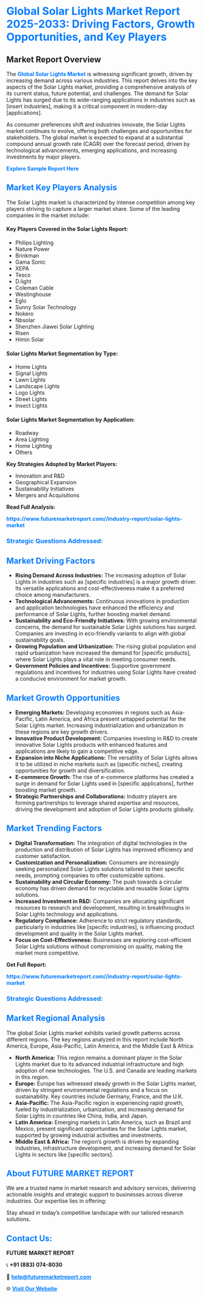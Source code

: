 <h1 style="color: #007BFF;">Global Solar Lights Market Report 2025-2033: Driving Factors, Growth Opportunities, and Key Players</h1>

<section id="overview">
<h2>Market Report Overview</h2>
<p>The <a href="https://www.futuremarketreport.com//industry-report/solar-lights-market" style="color: #007BFF; text-decoration: none;"><strong>Global Solar Lights Market</strong></a> is witnessing significant growth, driven by increasing demand across various industries. This report delves into the key aspects of the Solar Lights market, providing a comprehensive analysis of its current status, future potential, and challenges. The demand for Solar Lights has surged due to its wide-ranging applications in industries such as [insert industries], making it a critical component in modern-day [applications].</p>
<p>As consumer preferences shift and industries innovate, the Solar Lights market continues to evolve, offering both challenges and opportunities for stakeholders. The global market is expected to expand at a substantial compound annual growth rate (CAGR) over the forecast period, driven by technological advancements, emerging applications, and increasing investments by major players.</p>
</section>

<section id="overview">
<p><a href="https://www.futuremarketreport.com//request-sample/reportId=82191" style="color: #007BFF; text-decoration: none;"><strong>Explore Sample Report Here</strong></a></p>
</section>

<section id="key-players">
<h2 style="color: #007BFF;">Market Key Players Analysis</h2>
<p>The Solar Lights market is characterized by intense competition among key players striving to capture a larger market share. Some of the leading companies in the market include:</p>
<h4>Key Players Covered in the Solar Lights Report:</h4>
<ul><li>Philips Lighting</li><li>Nature Power</li><li>Brinkman</li><li>Gama Sonic</li><li>XEPA</li><li>Tesco</li><li>D.light</li><li>Coleman Cable</li><li>Westinghouse</li><li>Eglo</li><li>Sunny Solar Technology</li><li>Nokero</li><li>Nbsolar</li><li>Shenzhen Jiawei Solar Lighting</li><li>Risen</li><li>Himin Solar</li></ul>
<h4>Solar Lights Market Segmentation by Type:</h4>
<ul><li>Home Lights</li><li>Signal Lights</li><li>Lawn Lights</li><li>Landscape Lights</li><li>Logo Lights</li><li>Street Lights</li><li>Insect Lights</li></ul>

<h4>Solar Lights Market Segmentation by Application:</h4>
<ul><li>Roadway</li><li>Area Lighting</li><li>Home Lighting</li><li>Others</li></ul>
<p><strong>Key Strategies Adopted by Market Players:</strong></p>
<ul>
<li>Innovation and R&D</li>
<li>Geographical Expansion</li>
<li>Sustainability Initiatives</li>
<li>Mergers and Acquisitions</li>
</ul>
</section>

<section>
<p><strong>Read Full Analysis: </strong></p><a href="https://www.futuremarketreport.com//industry-report/solar-lights-market" style="color: #007BFF; text-decoration: none;"><strong>https://www.futuremarketreport.com//industry-report/solar-lights-market</strong></a>
<h3 style="color: #007BFF;">Strategic Questions Addressed:</h3>
</section>

<section id="driving-factors">
<h2 style="color: #007BFF;">Market Driving Factors</h2>
<ul>
<li><strong>Rising Demand Across Industries:</strong> The increasing adoption of Solar Lights in industries such as [specific industries] is a major growth driver. Its versatile applications and cost-effectiveness make it a preferred choice among manufacturers.</li>
<li><strong>Technological Advancements:</strong> Continuous innovations in production and application technologies have enhanced the efficiency and performance of Solar Lights, further boosting market demand.</li>
<li><strong>Sustainability and Eco-Friendly Initiatives:</strong> With growing environmental concerns, the demand for sustainable Solar Lights solutions has surged. Companies are investing in eco-friendly variants to align with global sustainability goals.</li>
<li><strong>Growing Population and Urbanization:</strong> The rising global population and rapid urbanization have increased the demand for [specific products], where Solar Lights plays a vital role in meeting consumer needs.</li>
<li><strong>Government Policies and Incentives:</strong> Supportive government regulations and incentives for industries using Solar Lights have created a conducive environment for market growth.</li>
</ul>
</section>

<section id="growth-opportunities">
<h2 style="color: #007BFF;">Market Growth Opportunities</h2>
<ul>
<li><strong>Emerging Markets:</strong> Developing economies in regions such as Asia-Pacific, Latin America, and Africa present untapped potential for the Solar Lights market. Increasing industrialization and urbanization in these regions are key growth drivers.</li>
<li><strong>Innovative Product Development:</strong> Companies investing in R&D to create innovative Solar Lights products with enhanced features and applications are likely to gain a competitive edge.</li>
<li><strong>Expansion into Niche Applications:</strong> The versatility of Solar Lights allows it to be utilized in niche markets such as [specific niches], creating opportunities for growth and diversification.</li>
<li><strong>E-commerce Growth:</strong> The rise of e-commerce platforms has created a surge in demand for Solar Lights used in [specific applications], further boosting market growth.</li>
<li><strong>Strategic Partnerships and Collaborations:</strong> Industry players are forming partnerships to leverage shared expertise and resources, driving the development and adoption of Solar Lights products globally.</li>
</ul>
</section>

<section id="trending-factors">
<h2 style="color: #007BFF;">Market Trending Factors</h2>
<ul>
<li><strong>Digital Transformation:</strong> The integration of digital technologies in the production and distribution of Solar Lights has improved efficiency and customer satisfaction.</li>
<li><strong>Customization and Personalization:</strong> Consumers are increasingly seeking personalized Solar Lights solutions tailored to their specific needs, prompting companies to offer customizable options.</li>
<li><strong>Sustainability and Circular Economy:</strong> The push towards a circular economy has driven demand for recyclable and reusable Solar Lights solutions.</li>
<li><strong>Increased Investment in R&D:</strong> Companies are allocating significant resources to research and development, resulting in breakthroughs in Solar Lights technology and applications.</li>
<li><strong>Regulatory Compliance:</strong> Adherence to strict regulatory standards, particularly in industries like [specific industries], is influencing product development and quality in the Solar Lights market.</li>
<li><strong>Focus on Cost-Effectiveness:</strong> Businesses are exploring cost-efficient Solar Lights solutions without compromising on quality, making the market more competitive.</li>
</ul>
</section>

<section>
<p><strong>Get Full Report: </strong></p><a href="https://www.futuremarketreport.com//industry-report/solar-lights-market" style="color: #007BFF; text-decoration: none;"><strong>https://www.futuremarketreport.com//industry-report/solar-lights-market</strong></a>
<h3 style="color: #007BFF;">Strategic Questions Addressed:</h3>
</section>


<section id="regional-analysis">
<h2 style="color: #007BFF;">Market Regional Analysis</h2>
<p>The global Solar Lights market exhibits varied growth patterns across different regions. The key regions analyzed in this report include North America, Europe, Asia-Pacific, Latin America, and the Middle East & Africa:</p>
<ul>
<li><strong>North America:</strong> This region remains a dominant player in the Solar Lights market due to its advanced industrial infrastructure and high adoption of new technologies. The U.S. and Canada are leading markets in this region.</li>
<li><strong>Europe:</strong> Europe has witnessed steady growth in the Solar Lights market, driven by stringent environmental regulations and a focus on sustainability. Key countries include Germany, France, and the U.K.</li>
<li><strong>Asia-Pacific:</strong> The Asia-Pacific region is experiencing rapid growth, fueled by industrialization, urbanization, and increasing demand for Solar Lights in countries like China, India, and Japan.</li>
<li><strong>Latin America:</strong> Emerging markets in Latin America, such as Brazil and Mexico, present significant opportunities for the Solar Lights market, supported by growing industrial activities and investments.</li>
<li><strong>Middle East & Africa:</strong> The region’s growth is driven by expanding industries, infrastructure development, and increasing demand for Solar Lights in sectors like [specific sectors].</li>
</ul>
</section>

<footer>
<h2 style="color: #007BFF;">About FUTURE MARKET REPORT</h2>
<p>We are a trusted name in market research and advisory services, delivering actionable insights and strategic support to businesses across diverse industries. Our expertise lies in offering:</p>

<p>Stay ahead in today’s competitive landscape with our tailored research solutions.</p>

<h2 style="color: #007BFF;">Contact Us:</h2>
<p><strong>FUTURE MARKET REPORT</strong></p>
<p>📞 <strong>+91 (883) 074-8030</strong></p>
<p>📧 <strong><a href="mailto:help@futuremarketreport.com" style="color: #007BFF;">help@futuremarketreport.com</a></strong></p>
<p>🌐 <strong><a href="https://www.futuremarketreport.com/" style="color: #007BFF;">Visit Our Website</a></strong></p>
</footer>
